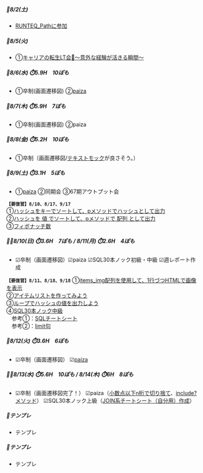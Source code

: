 ##### 🦍8/2(土)
- [RUNTEQ_Pathに参加](../event/2508.md#runteq_path)

##### 🦍8/5(火)
- ①[キャリアの転生LT会👼～意外な経験が活きる瞬間～](../event/2508.md#キャリアの転生lt会意外な経験が活きる瞬間)

##### 🦍8/6(水) ⏱️5.9H　10ぽも
- ①卒制(画面遷移図) ②[paiza](../ruby/01_ruby_basics.md#絶対値に変換)

##### 🦍8/7(木) ⏱️5.9H　7ぽも
- ①卒制(画面遷移図) ②paiza

##### 🦍8/8(金) ⏱️5.2H　10ぽも
- ①卒制（画面遷移図/[テキストモック](https://x.com/MO_study2408/status/1953768559663821244)が良さそう。）

##### 🦍8/9(土) ⏱️3.1H　5ぽも
- ①[paiza](../ruby/01_ruby_basics.md#範囲式もeachと一緒に使える) ②同期会 ③67期アウトプット会

 **`【要復習】8/10、8/17、9/17`**  
  ①[ハッシュをキーでソートして、pメソッドでハッシュとして出力](https://paiza.jp/works/ruby/primerfemale/beginner-ruby5-female/3045/2)  
  ②[ハッシュを 値 でソートして、pメソッドで 配列 として出力](https://paiza.jp/works/ruby/primerfemale/beginner-ruby5-female/3045/3)  
  ③[フィボナッチ数](https://paiza.jp/works/mondai/array_primer/array_primer__fibo)

##### 🦍🦍8/10(日) ⏱️3.6H　7ぽも / 8/11(月) ⏱️2.6H　4ぽも
- ☑卒制（画面遷移図）☑paiza  ☑SQL30本ノック初級・中級 ☑週レポート作成  

 **`【要復習】8/11、8/18、9/18`**
  ①[items_img配列を使用して、1行づつHTMLで画像を表示](https://paiza.jp/works/ruby/primerfemale/beginner-ruby5-female/3047/1)  
  ②[アイテムリストを作ってみよう](https://paiza.jp/works/ruby/primerfemale/beginner-ruby5-female/3047/2)  
  ③[ループでハッシュの値を出力しよう](https://paiza.jp/works/ruby/primerfemale/beginner-ruby5-female/3048/1)  
  ④[SQL30本ノック中級](https://school.runteq.jp/v3/curriculums/sql_advanced_practice/chapters/2)  
　参考①：[SQLチートシート](https://nanashi-technology.com/2023/07/sql1/)  
　参考②：[limit句](https://it-biz.online/it-skills/limit/)

##### 🦍8/12(火) ⏱️3.6H　6ぽも
- ☑卒制（画面遷移図） ☑[paiza](../ruby/01_ruby_basics.md#-1回以上の繰り返し)

##### 🦍🦍8/13(水) ⏱️5.6H　10ぽも / 8/14(木) ⏱️6H　8ぽも
-  ☑卒制（画面遷移図完了！）  ☑paiza（[小数点以下n桁で切り捨て](../ruby/01_ruby_basics.md#小数点以下n桁で切り捨て)、[include?メソッド](../ruby/01_ruby_basics.md#includeメソッド)）  ☑SQL30本ノック上級（[JOIN系チートシート（自分用）作成](../sql_active_record/sql_practice.md#join系のチートシート自分用)）

##### 🦍テンプレ
- テンプレ
[](..)

##### 🦍テンプレ
- テンプレ
[](..)
